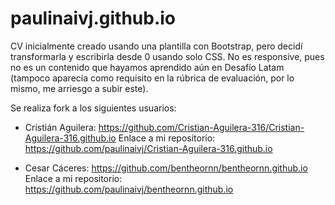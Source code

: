 # paulinaivj.github.io

CV inicialmente creado usando una plantilla con Bootstrap, pero decidí transformarla y escribirla desde 0 usando solo CSS. No es responsive, pues no es un contenido que hayamos aprendido aún en Desafío Latam (tampoco aparecía como requisito en la rúbrica de evaluación, por lo mismo, me arriesgo a subir este).

Se realiza fork a los siguientes usuarios:
- Cristián Aguilera: https://github.com/Cristian-Aguilera-316/Cristian-Aguilera-316.github.io
  Enlace a mi repositorio: https://github.com/paulinaivj/Cristian-Aguilera-316.github.io

- Cesar Cáceres: https://github.com/bentheornn/bentheornn.github.io
  Enlace a mi repositorio: https://github.com/paulinaivj/bentheornn.github.io
